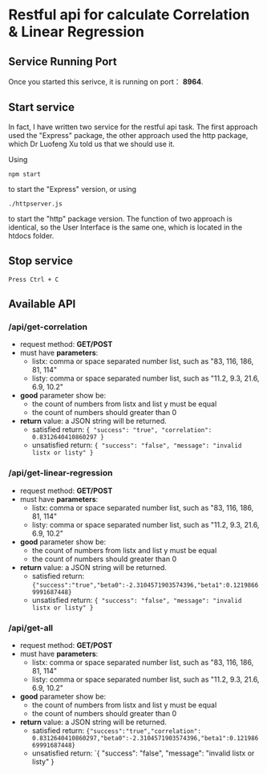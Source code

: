 # Restful api for calculate Correlation & Linear Regression

## Service Running Port

Once you started this serivce, it is running on port： **8964**.

## Start service

In fact, I have written two service for the restful api task. The first approach used the "Express" package, the other approach used the http package, which Dr Luofeng Xu told us that we should use it.

Using 

    npm start 
    
to start the "Express" version, or using
    
    ./httpserver.js
    
to start the "http" package version. The function of two approach is identical, so the User Interface is the same one, which is located in the htdocs folder.
    
## Stop service

    Press Ctrl + C 
    
## Available API

### /api/get-correlation

- request method: **GET/POST**
- must have **parameters**:
  - listx: comma or space separated number list, such as "83, 116, 186, 81, 114"
  - listy: comma or space separated number list, such as "11.2, 9.3, 21.6, 6.9, 10.2"
- **good** parameter show be:
  - the count of numbers from listx and list y must be equal
  - the count of numbers should greater than 0
- **return** value: a JSON string will be returned.
  - satisfied return: `{
       "success": "true",
       "correlation": 0.8312640410860297
   }`
  - unsatisfied return: `{
      "success": "false",
      "message": "invalid listx or listy"
  }`
 
### /api/get-linear-regression


- request method: **GET/POST**
- must have **parameters**:
  - listx: comma or space separated number list, such as "83, 116, 186, 81, 114"
  - listy: comma or space separated number list, such as "11.2, 9.3, 21.6, 6.9, 10.2"
- **good** parameter show be:
  - the count of numbers from listx and list y must be equal
  - the count of numbers should greater than 0
- **return** value: a JSON string will be returned.
  - satisfied return: `{"success":"true","beta0":-2.3104571903574396,"beta1":0.12198669991687448}`
  - unsatisfied return: `{
      "success": "false",
      "message": "invalid listx or listy"
  }`
 
### /api/get-all


- request method: **GET/POST**
- must have **parameters**:
  - listx: comma or space separated number list, such as "83, 116, 186, 81, 114"
  - listy: comma or space separated number list, such as "11.2, 9.3, 21.6, 6.9, 10.2"
- **good** parameter show be:
  - the count of numbers from listx and list y must be equal
  - the count of numbers should greater than 0
- **return** value: a JSON string will be returned.
  - satisfied return: `{"success":"true","correlation": 0.8312640410860297,"beta0":-2.3104571903574396,"beta1":0.12198669991687448}`
  - unsatisfied return: `{
      "success": "false",
      "message": "invalid listx or listy"
  }